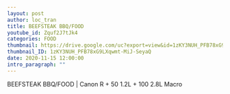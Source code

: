 ```yaml
---
layout: post
author: loc_tran
title: BEEFSTEAK BBQ/FOOD
youtube_id: Zquf2J7tJk4
categories: FOOD
thumbnail: https://drive.google.com/uc?export=view&id=1zKY3NUH_PFB78xG9LXqwmt-MiJ-SeyaQ
thumbnail_ID: 1zKY3NUH_PFB78xG9LXqwmt-MiJ-SeyaQ
date: 2020-11-15 12:00:00
intro_paragraph: ""
---
```

BEEFSTEAK BBQ/FOOD | Canon R + 50 1.2L + 100 2.8L Macro
